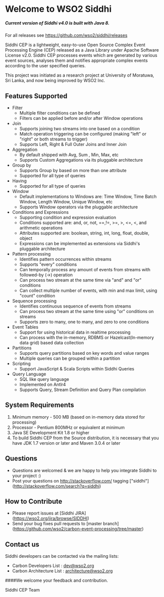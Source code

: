 # Welcome to WSO2 Siddhi

##### Current version of Siddhi v4.0 is built with Java 8.

For all releases see https://github.com/wso2/siddhi/releases

Siddhi CEP is a lightweight, easy-to-use Open Source Complex Event Processing Engine (CEP) released as a Java Library under Apache Software License v2.0. Siddhi CEP processes events which are generated by various event sources, analyses them and notifies appropriate complex events according to the user specified queries.

This project was initiated as a research project at University of Moratuwa, Sri Lanka, and now being improved by WSO2 Inc.

Features Supported
------------------
 - Filter
    - Multiple filter conditions can be defined 
    - Filters can be applied before and/or after Window operations
 - Join
    - Supports joining two streams into one based on a condition   
    - Match operation triggering can be configured (making "left" or "right" or both streams to trigger)
    - Supports Left, Right & Full Outer Joins and Inner Join
 - Aggregation
    - By default shipped with Avg, Sum , Min, Max, etc
    - Supports Custom Aggregations via its pluggable architecture
 - Group by
    - Supports Group by based on more than one attribute
    - Supported for all type of queries
 - Having
    - Supported for all type of queries
 - Window
    - Default implementations to Windows are: Time Window, Time Batch Window, Length Window, Unique Window, etc
    - Supports Window operators via the pluggable architecture
 - Conditions and Expressions
    - Supporting condition and expression evaluation
    - Conditions supported are: and, or, not, ==,!=, >=, >, <=, <, and arithmetic operations
    - Attributes supported are: boolean, string, int, long, float, double, object
    - Expressions can be implemented as extensions via Siddhi's pluggable architecture
 - Pattern processing
    - Identifies pattern occurrences within streams
    - Supports "every" conditions
    - Can temporally process any amount of events from streams with followed-by (->) operation
    - Can process two stream at the same time via "and" and "or" conditions
    - Can collect multiple number of events, with min and max limit, using "count" condition
 - Sequence processing
    - Identifies continuous sequence of events from streams
    - Can process two stream at the same time using "or" conditions on streams 
    - Supports zero to many, one to many, and zero to one conditions
 - Event Tables
    - Support for using historical data in realtime processing
    - Can process with the in-memory, RDBMS or Hazelcast(In-memory data grid) based data collection
 - Partitions
    - Supports query partitions based on key words and value ranges 
    - Multiple queries can be grouped within a partition
 - Scripting 
    - Support JavaScript & Scala Scripts within Siddhi Queries
 - Query Language
    - SQL like query language 
    - Implemented on Antlr4
    - Supports Query, Stream Definition and Query Plan compilation

System Requirements
-------------------

1. Minimum memory - 500 MB (based on in-memory data stored for processing)
2. Processor      - Pentium 800MHz or equivalent at minimum
3. Java SE Development Kit 1.8 or higher
4. To build Siddhi CEP from the Source distribution, it is necessary that you have
   JDK 1.7 version or later and Maven 3.0.4 or later

## Questions 
* Questions are welcomed & we are happy to help you integrate Siddhi to your project :)
* Post your questions on http://stackoverflow.com/ tagging ["siddhi"] (http://stackoverflow.com/search?q=siddhi)

## How to Contribute
* Please report issues at [Siddhi JIRA] (https://wso2.org/jira/browse/SIDDHI)
* Send your bug fixes pull requests to [master branch] (https://github.com/wso2/carbon-event-processing/tree/master) 

## Contact us 
Siddhi developers can be contacted via the mailing lists:
  * Carbon Developers List : dev@wso2.org
  * Carbon Architecture List : architecture@wso2.org

####We welcome your feedback and contribution.

Siddhi CEP Team
